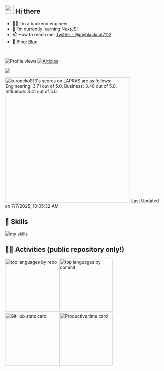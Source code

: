## <img src="https://media.giphy.com/media/hvRJCLFzcasrR4ia7z/giphy.gif" width="28"> Hi there

- 🧑‍💻 I'm a backend engineer.
- 🌱 I’m currently learning NextJS!
- 📫 How to reach me: [Twitter - @myblackcat7112](https://twitter.com/myblackcat7112)
- 📒 Blog: [Blog](myblackcat913.com) 
<br>

![Profile views](https://komarev.com/ghpvc/?username=kuroneko913&color=green)
[![Articles](https://badgen.org/img/zenn/kuroneko913/articles?style=plastic)](https://zenn.dev/kuroneko913)

![](https://github-profile-summary-cards.vercel.app/api/cards/profile-details?username=kuroneko913&theme=github_dark)

<!--START_SECTION:lapras-card-->
<p ><a href="https://lapras.com/public/kuroneko913" target="_blank" rel="noopener noreferrer"><img alt="kuroneko913's scores on LAPRAS are as follows: Engineering: 3.71 out of 5.0, Business: 3.48 out of 5.0, Influence: 3.41 out of 5.0." src="https://lapras-card-generator.vercel.app/api/svg?e=3.71&b=3.48&i=3.41&b1=%23020E27&b2=%230E5593&i1=%23030E21&i2=%231688BF&l=en" width="400" ></a>  
Last Updated on 7/7/2025, 10:05:32 AM</p>
<!--END_SECTION:lapras-card-->

<!-- ライトモート：theme=light, ダークモート：theme=dark -->
<!-- アイコンの選択肢一覧：https://arc.net/l/quote/zizyykfh -->
## 🌱 Skills
<img alt="my skills" src="https://skillicons.dev/icons?theme=dark&perline=7&i=html,css,js,ts,react,python,docker,aws,laravel" />
<br>

## 🏃‍♀️ Activities (public repository only!)
<div align="left"> 
  <img alt="top languages by repo" height="170px" src="http://github-profile-summary-cards.vercel.app/api/cards/repos-per-language?username=kuroneko913&theme=github_dark" />
  <img alt="top languages by commit" height="170px" src="http://github-profile-summary-cards.vercel.app/api/cards/most-commit-language?username=kuroneko913&theme=github_dark" />
</div>
<div align="left">
  <img alt="GitHub stats card" height="170px" src="http://github-profile-summary-cards.vercel.app/api/cards/stats?username=kuroneko913&theme=github_dark&layout=compact" />
  <img alt="Productive time card" height="170px" src="http://github-profile-summary-cards.vercel.app/api/cards/productive-time?username=kuroneko913&theme=github_dark&utcOffset=9" />
</div>

